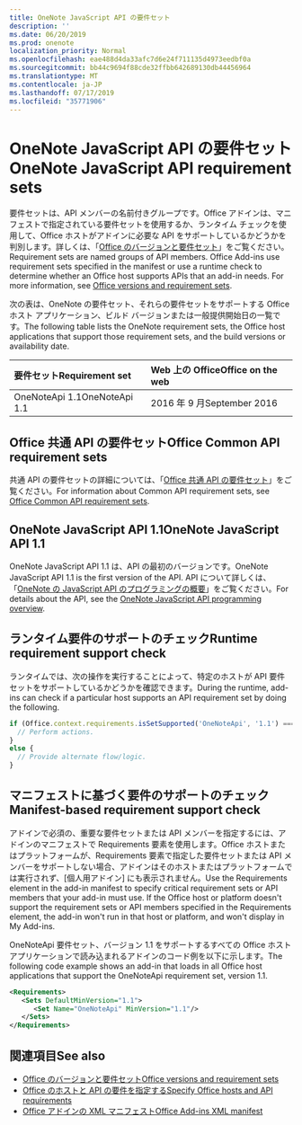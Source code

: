 ```yaml
---
title: OneNote JavaScript API の要件セット
description: ''
ms.date: 06/20/2019
ms.prod: onenote
localization_priority: Normal
ms.openlocfilehash: eae488d4da33afc7d6e24f711135d4973eedbf0a
ms.sourcegitcommit: bb44c9694f88cde32ffbb642689130db44456964
ms.translationtype: MT
ms.contentlocale: ja-JP
ms.lasthandoff: 07/17/2019
ms.locfileid: "35771906"
---
```

# <a name="onenote-javascript-api-requirement-sets"></a><span data-ttu-id="1c4d4-102">OneNote JavaScript API の要件セット</span><span class="sxs-lookup"><span data-stu-id="1c4d4-102">OneNote JavaScript API requirement sets</span></span>

<span data-ttu-id="1c4d4-p101">要件セットは、API メンバーの名前付きグループです。Office アドインは、マニフェストで指定されている要件セットを使用するか、ランタイム チェックを使用して、Office ホストがアドインに必要な API をサポートしているかどうかを判別します。詳しくは、「[Office のバージョンと要件セット](/office/dev/add-ins/develop/office-versions-and-requirement-sets)」をご覧ください。</span><span class="sxs-lookup"><span data-stu-id="1c4d4-p101">Requirement sets are named groups of API members. Office Add-ins use requirement sets specified in the manifest or use a runtime check to determine whether an Office host supports APIs that an add-in needs. For more information, see [Office versions and requirement sets](/office/dev/add-ins/develop/office-versions-and-requirement-sets).</span></span>

<span data-ttu-id="1c4d4-106">次の表は、OneNote の要件セット、それらの要件セットをサポートする Office ホスト アプリケーション、ビルド バージョンまたは一般提供開始日の一覧です。</span><span class="sxs-lookup"><span data-stu-id="1c4d4-106">The following table lists the OneNote requirement sets, the Office host applications that support those requirement sets, and the build versions or availability date.</span></span>

|  <span data-ttu-id="1c4d4-107">要件セット</span><span class="sxs-lookup"><span data-stu-id="1c4d4-107">Requirement set</span></span>  |  <span data-ttu-id="1c4d4-108">Web 上の Office</span><span class="sxs-lookup"><span data-stu-id="1c4d4-108">Office on the web</span></span> |
|:-----|:-----|
| <span data-ttu-id="1c4d4-109">OneNoteApi 1.1</span><span class="sxs-lookup"><span data-stu-id="1c4d4-109">OneNoteApi 1.1</span></span>  | <span data-ttu-id="1c4d4-110">2016 年 9 月</span><span class="sxs-lookup"><span data-stu-id="1c4d4-110">September 2016</span></span> |  

## <a name="office-common-api-requirement-sets"></a><span data-ttu-id="1c4d4-111">Office 共通 API の要件セット</span><span class="sxs-lookup"><span data-stu-id="1c4d4-111">Office Common API requirement sets</span></span>

<span data-ttu-id="1c4d4-112">共通 API の要件セットの詳細については、「[Office 共通 API の要件セット](office-add-in-requirement-sets.md)」をご覧ください。</span><span class="sxs-lookup"><span data-stu-id="1c4d4-112">For information about Common API requirement sets, see [Office Common API requirement sets](office-add-in-requirement-sets.md).</span></span>

## <a name="onenote-javascript-api-11"></a><span data-ttu-id="1c4d4-113">OneNote JavaScript API 1.1</span><span class="sxs-lookup"><span data-stu-id="1c4d4-113">OneNote JavaScript API 1.1</span></span>

<span data-ttu-id="1c4d4-114">OneNote JavaScript API 1.1 は、API の最初のバージョンです。</span><span class="sxs-lookup"><span data-stu-id="1c4d4-114">OneNote JavaScript API 1.1 is the first version of the API.</span></span> <span data-ttu-id="1c4d4-115">API について詳しくは、「[OneNote の JavaScript API のプログラミングの概要](/office/dev/add-ins/onenote/onenote-add-ins-programming-overview)」をご覧ください。</span><span class="sxs-lookup"><span data-stu-id="1c4d4-115">For details about the API, see the [OneNote JavaScript API programming overview](/office/dev/add-ins/onenote/onenote-add-ins-programming-overview).</span></span>

## <a name="runtime-requirement-support-check"></a><span data-ttu-id="1c4d4-116">ランタイム要件のサポートのチェック</span><span class="sxs-lookup"><span data-stu-id="1c4d4-116">Runtime requirement support check</span></span>

<span data-ttu-id="1c4d4-117">ランタイムでは、次の操作を実行することによって、特定のホストが API 要件セットをサポートしているかどうかを確認できます。</span><span class="sxs-lookup"><span data-stu-id="1c4d4-117">During the runtime, add-ins can check if a particular host supports an API requirement set by doing the following.</span></span>

```js
if (Office.context.requirements.isSetSupported('OneNoteApi', '1.1') === true) {
  // Perform actions.
}
else {
  // Provide alternate flow/logic.
}
```

## <a name="manifest-based-requirement-support-check"></a><span data-ttu-id="1c4d4-118">マニフェストに基づく要件のサポートのチェック</span><span class="sxs-lookup"><span data-stu-id="1c4d4-118">Manifest-based requirement support check</span></span>

<span data-ttu-id="1c4d4-p103">アドインで必須の、重要な要件セットまたは API メンバーを指定するには、アドインのマニフェストで Requirements 要素を使用します。Office ホストまたはプラットフォームが、Requirements 要素で指定した要件セットまたは API メンバーをサポートしない場合、アドインはそのホストまたはプラットフォームでは実行されず、[個人用アドイン] にも表示されません。</span><span class="sxs-lookup"><span data-stu-id="1c4d4-p103">Use the Requirements element in the add-in manifest to specify critical requirement sets or API members that your add-in must use. If the Office host or platform doesn't support the requirement sets or API members specified in the Requirements element, the add-in won't run in that host or platform, and won't display in My Add-ins.</span></span>

<span data-ttu-id="1c4d4-121">OneNoteApi 要件セット、バージョン 1.1 をサポートするすべての Office ホスト アプリケーションで読み込まれるアドインのコード例を以下に示します。</span><span class="sxs-lookup"><span data-stu-id="1c4d4-121">The following code example shows an add-in that loads in all Office host applications that support the OneNoteApi requirement set, version 1.1.</span></span>

```xml
<Requirements>
   <Sets DefaultMinVersion="1.1">
      <Set Name="OneNoteApi" MinVersion="1.1"/>
   </Sets>
</Requirements>
```

## <a name="see-also"></a><span data-ttu-id="1c4d4-122">関連項目</span><span class="sxs-lookup"><span data-stu-id="1c4d4-122">See also</span></span>

- [<span data-ttu-id="1c4d4-123">Office のバージョンと要件セット</span><span class="sxs-lookup"><span data-stu-id="1c4d4-123">Office versions and requirement sets</span></span>](/office/dev/add-ins/develop/office-versions-and-requirement-sets)
- [<span data-ttu-id="1c4d4-124">Office のホストと API の要件を指定する</span><span class="sxs-lookup"><span data-stu-id="1c4d4-124">Specify Office hosts and API requirements</span></span>](/office/dev/add-ins/develop/specify-office-hosts-and-api-requirements)
- [<span data-ttu-id="1c4d4-125">Office アドインの XML マニフェスト</span><span class="sxs-lookup"><span data-stu-id="1c4d4-125">Office Add-ins XML manifest</span></span>](/office/dev/add-ins/develop/add-in-manifests)
